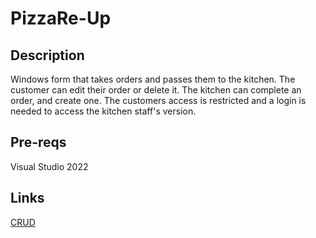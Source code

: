 # PizzaRe-Up

## Description
Windows form that takes orders and passes them to the kitchen. The customer can edit their order or delete it. The kitchen can complete an order, and create one. The customers access is restricted and a login is needed to access the kitchen staff's version. 

## Pre-reqs
Visual Studio 2022

## Links
[CRUD](https://www.codecademy.com/article/what-is-crud)
